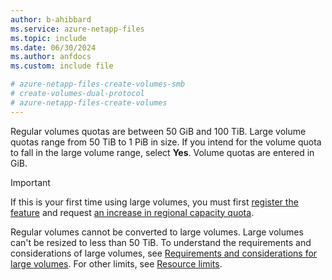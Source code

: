 ```yaml
---
author: b-ahibbard
ms.service: azure-netapp-files
ms.topic: include
ms.date: 06/30/2024
ms.author: anfdocs
ms.custom: include file

# azure-netapp-files-create-volumes-smb
# create-volumes-dual-protocol
# azure-netapp-files-create-volumes
---
```


Regular volumes quotas are between 50 GiB and 100 TiB. Large volume quotas range from 50 TiB to 1 PiB in size. If you intend for the volume quota to fall in the large volume range, select **Yes**. Volume quotas are entered in GiB.

>[!IMPORTANT]
> If this is your first time using large volumes, you must first [register the feature](../large-volumes-requirements-considerations.md#register-the-feature) and request [an increase in regional capacity quota](../azure-netapp-files-resource-limits.md#request-limit-increase).
>
>Regular volumes cannot be converted to large volumes. Large volumes can't be resized to less than 50 TiB. To understand the requirements and considerations of large volumes, see [Requirements and considerations for large volumes](../large-volumes-requirements-considerations.md). For other limits, see [Resource limits](../azure-netapp-files-resource-limits.md#resource-limits).
